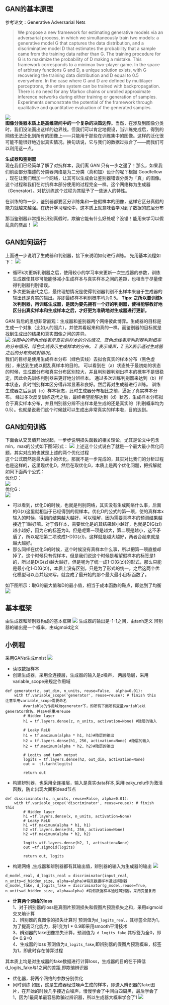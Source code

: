 ## GAN的基本原理
参考论文：Generative Adversarial Nets
>We propose a new framework for estimating generative models via an adversarial
process, in which we simultaneously train two models: a generative model G
that captures the data distribution, and a discriminative model D that estimates
the probability that a sample came from the training data rather than G. The training
procedure for G is to maximize the probability of D making a mistake. This
framework corresponds to a minimax two-player game. In the space of arbitrary
functions G and D, a unique solution exists, with G recovering the training data
distribution and D equal to 0.5 everywhere. In the case where G and D are defined
by multilayer perceptrons, the entire system can be trained with backpropagation.
There is no need for any Markov chains or unrolled approximate inference networks
during either training or generation of samples. Experiments demonstrate
the potential of the framework through qualitative and quantitative evaluation of
the generated samples.  


![](assets/markdown-img-paste-20181127135220533.png)  
**图像分类器本质上是高维空间中的一个复杂的决策边界**。当然，在涉及到图像分类时，我们没法画出这样的边界线。但我们可以肯定地假设，当训练完成后，得到的网络无法泛化到所有的图像上——只能用于那些在训练集中的图像。这样的泛化很可能不能很好地近似真实情况。换句话说，它与我们的数据过拟合了——而我们可以利用这一点。


**生成器和鉴别器**  
现在我们已经简单了解了对抗样本，我们离 GAN 只有一步之遥了！那么，如果我们前面部分描述的分类器网络是为二分类（真和加）设计的呢？根据 Goodfellow  ，现在让我们增加一个网络，让其可以生成会让鉴别器错误分类为「真」的图像。这个过程和我们在对抗样本部分使用的过程完全一样。这个网络称为生成器（Generator）。对抗训练这个过程为其赋予了一些迷人的特性。

在训练的每一步，鉴别器都要区分训练集和一些假样本的图像，这样它区分真假的能力就越来越强。在统计学习理论中，这本质上就意味着学习到了数据的底层分布

那当鉴别器非常擅长识别真假时，欺骗它能有什么好处呢？没错！能用来学习以假乱真的赝品！
![](assets/markdown-img-paste-20181127135528284.png)



## GAN如何运行
上面进一步说明了生成器和判别器，接下来说明如何进行训练。
先用基本流程如下：
![](assets/markdown-img-paste-20181127142320729.png)
* 循环k次更新判别器之后，使用较小的学习率来更新一次生成器的参数，训练生成器使其尽可能能够减小生成样本与真实样本之间的差距，也相当于尽量使得判别器判别错误。
* 多次更新迭代之后，最终理想情况是使得判别器判别不出样本来自于生成器的输出还是真实的输出。亦即最终样本判别概率均为0.5。
**Tips: 之所以要训练k次判别器，再训练生成器，是因为要先拥有一个好的判别器，使得能够教好地区分出真实样本和生成样本之后，才好更为准确地对生成器进行更新。**

GAN 背后的思想非常直观：生成器和鉴别器两个网络彼此博弈。生成器的目标是生成一个对象（比如人的照片），并使其看起来和真的一样。而鉴别器的目标就是找到生成出的结果和真实图像之间的差异。  
![](assets/markdown-img-paste-2018112710564381.png)
*注图中的黑色虚线表示真实的样本的分布情况，蓝色虚线表示判别器判别概率的分布情况，绿色实线表示生成样本的分布。 Z 表示噪声，Z 到X表示通过生成器之后的分布的映射情况*。  
我们的目标是使用生成样本分布（绿色实线）去拟合真实的样本分布（黑色虚线），来达到生成以假乱真样本的目的。
可以看到在（a）状态处于最初始的状态的时候，生成器分布和真实分布区别较大，并且判别器判别出样本的概率不是很稳定，因此会先训练判别器来更好地分辨样本。
通过多次训练判别器来达到（b）样本状态，此时判别样本区分得非常显著和良好。然后再对生成器进行训练。
训练生成器之后达到（c）样本状态，此时生成器分布相比之前，逼近了真实样本分布。
经过多次反复训练迭代之后，最终希望能够达到（d）状态，生成样本分布拟合于真实样本分布，并且判别器分辨不出样本是生成的还是真实的（判别概率均为0.5）。也就是说我们这个时候就可以生成出非常真实的样本啦，目的达到。


## GAN如何训练
下面会从交叉熵开始说起，一步步说明损失函数的相关理论，尤其是论文中包含min，max的公式如下图5形式：
![](assets/markdown-img-paste-20181127144129970.png)
上述这个公式说白了就是一个最大最小优化问题，其实对应的也就是上述的两个优化过程  
这个公式既然是最大最小的优化，那就不是一步完成的，其实对比我们的分析过程也是这样的，这里现优化D，然后在取优化G，本质上是两个优化问题，把拆解就如同下面两个公式：  
优化D：    
![](assets/markdown-img-paste-2018112716340106.png)  
优化G：  
![](assets/markdown-img-paste-2018112716342481.png)  

* 可以看到，优化D的时候，也就是判别网络，其实没有生成网络什么事，后面的G(z)这里就相当于已经得到的假样本。优化D的公式的第一项，使的真样本x输入的时候，得到的结果越大越好，可以理解，因为需要真样本的预测结果越接近于1越好嘛。对于假样本，需要优化是的其结果越小越好，也就是D(G(z))越小越好，因为它的标签为0。但是呢第一项是越大，第二项是越小，这不矛盾了，所以呢把第二项改成1-D(G(z))，这样就是越大越好，两者合起来就是越大越好。   
* 那么同样在优化G的时候，这个时候没有真样本什么事，所以把第一项直接却掉了。这个时候只有假样本，但是我们说这个时候是希望假样本的标签是1的，所以是D(G(z))越大越好，但是呢为了统一成1-D(G(z))的形式，那么只能是最小化1-D(G(z))，本质上没有区别，只是为了形式的统一。之后这两个优化模型可以合并起来写，就变成了最开始的那个最大最小目标函数了。

如下图所示：取G的最大值和D的最小值，相当于成本函数的鞍点，即达到了均衡
![](assets/markdown-img-paste-20181128083329293.png)  
## 基本框架
由生成器和辨别器构成的基本框架
![](assets/markdown-img-paste-20181127113600178.png)
生成器的输出是-1-1之间，由tanh定义
辨别器的输出是一个概率，由sigmoid定义



## 小例程
采用GANs生成mnist
![](assets/markdown-img-paste-20181128172346543.png)
* 读取数据样本 
* 创建生成器，采用全连接层，生成器的输入是z噪声， 两层隐层，采用variable_scope来规定作用域
```
def generator(z, out_dim, n_units, reuse=False,  alpha=0.01):
    with tf.variable_scope('generator', reuse=reuse): # finish this  注意采用variable_scope需要命名
        #variable的作用域为generator下，即所有下面所有变量variable以generator命名，并且开启重用reuse
        # Hidden layer
        h1 = tf.layers.dense(z, n_units, activation=None) #隐层的输入  

        # Leaky ReLU
        h1 = tf.maximum(alpha * h1, h1)#隐层的输出
        h2 = tf.layers.dense(h1, 256, activation=None) #隐层的输入  
        h2 = tf.maximum(alpha * h2, h2)#隐层的输出
        
        # Logits and tanh output
        logits = tf.layers.dense(h2, out_dim, activation=None)
        out =  tf.tanh(logits)
        
        return out

```
* 构建辨别器，也采用全连接层，输入是真实data样本,采用leaky_relu作为激活函数，防止出现大面积dead节点
```
def discriminator(x, n_units, reuse=False, alpha=0.01):
    with tf.variable_scope('discriminator', reuse=reuse): # finish this
        # Hidden layer
        h1 =tf.layers.dense(x, n_units, activation=None)
        # Leaky ReLU
        h1 =tf.maximum(alpha * h1, h1)
        h2 =tf.layers.dense(h1, 256, activation=None)
        h2 =tf.maximum(alpha * h2, h2)
        
        logits =tf.layers.dense(h2, 1, activation=None)
        out =tf.sigmoid(logits)
        
        return out, logits
```

* 构建网络  ,生成器和辨别器都有其输出值，辨别器的输入为生成器的输出
![](assets/markdown-img-paste-20181128172416717.png)
```
d_model_real, d_logits_real = discriminator(input_real, n_units=d_hidden_size, alpha=alpha)#将真数据样本通过辨别器
d_model_fake, d_logits_fake = discriminator(g_model,reuse=True, n_units=d_hidden_size, alpha=alpha) #将假数据样本通过辨别器，采用变量复用
```


* **计算两个网络的loss**  
 1、对于辨别器的loss是真图片预测损失和假图片预测损失之和，采用sigmoid交叉熵计算  
 2、辨别器的真图像的损失计算时 预测值为`d_logits_real`，其标签全部为1，为了提高泛化能力，将1变为1 * 0.9即采用smooth平滑技术  
 3、辨别器的fake图像损失计算，预测值为` d_logits_fake`  其标签为全0，即0* 0.9=0   
 4、生成器的loss 预测值为`d_logits_fake`,即辨别器的假图片预测概率，标签为1，即此时存在博弈过程
 
 其本质上均是对生成器的fake数据进行计算loss，生成器的目的在于降低d_logits_fake与1之间的差距,即欺骗辨识器
 
 * 优化器，将两个网络的参数分别优化
 * 同时训练
 如图，这是生成器经过噪声生成的样本，即送入辨识器的fake图片，在开始的时候几乎接近白噪声，慢慢学会了中间白四周黑，最后学会了1，因为1最简单最容易欺骗过辨识器，所以生成器大概率学会了1
 ![](assets/markdown-img-paste-20181128173119152.png)